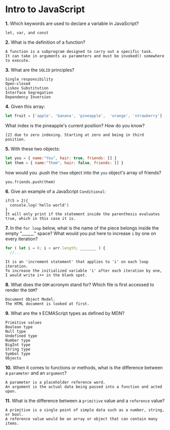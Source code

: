 # Intro to JavaScript

**1.** Which keywords are used to declare a variable in JavaScript?
<!-- enter you answer in the space below -->
```
let, var, and const
```
**2.** What is the definition of a function?
<!-- enter you answer in the space below -->
```
A function is a subprogram designed to carry out a specific task.
It can take in arguments as parameters and must be invoked() somewhere to execute. 
```
**3.** What are the `SOLID` principles?
<!-- enter you answer in the space below -->
```
Single responsibility
Open-closed
Liskov Substitution 
Interface Segregation 
Dependency Inversion
```
**4.** Given this array: 
```js
let fruit = ['apple', 'banana', 'pineapple',  'orange', 'strawberry']
``` 
What index is the pineapple's current position? How do you know?
<!-- enter you answer in the space below -->
```
[2] due to zero indexing. Starting at zero and being in third position.
```
**5.** With these two objects: 
```js
let you = { name:"You", hair: true, friends: [] }
let them = { name:"Them", hair: false, friends: [] }
```
how would you .push the `them` object into the `you` object's array of friends?
<!-- enter you answer in the space below -->
```
you.friends.push(them)
```

**6.** Give an example of a JavaScript `Conditional`:
<!-- enter you answer in the space below -->
```
if(5 > 2){
  console.log('hello world')
}
It will only print if the statement inside the parenthesis evaluates true, which in this case it is.
```
**7.** In the `for loop` below, what is the name of the piece belongs inside the empty "______" space? What would you put here to increase `i` by one on every iteration?
```js
for ( let i = 0; i < arr.length; _______ ) {
  //...
```
<!-- enter you answer in the space below -->
```
It is an 'increment statement' that applies to 'i' on each loop iteration. 
To increase the initialized variable 'i' after each iteration by one, I would write i++ in the blank spot.
```
**8.** What does the `DOM` acronym stand for? Which file is first accessed to render the `DOM`?
<!-- enter you answer in the space below -->
```
Document Object Model.
The HTML document is looked at first.
```

**9.** What are the `9` ECMAScript types as defined by MDN?
<!-- enter you answer in the space below -->
```
Primitive values
Boolean type
Null type
Undefined type
Number type
BigInt type
String type
Symbol type
Objects 
```
**10.** When it comes to functions or methods, what is the difference between a `parameter` and an `argument`?
<!-- enter you answer in the space below -->
```
A parameter is a placeholder reference word.
An argument is the actual data being passed into a function and acted upon.
```
**11.** What is the difference between a `primitive` value and a `reference` value?
<!-- enter you answer in the space below -->
```
A primitive is a single point of simple data such as a number, string, or bool.
A reference value would be an array or object that can contain many items.
```